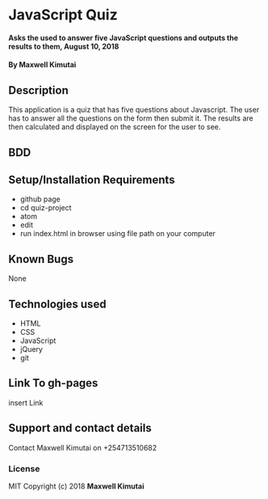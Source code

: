 # JavaScript Quiz
#### Asks the used to answer five JavaScript questions and outputs the results to them, August 10, 2018
#### By **Maxwell Kimutai**
## Description
This application is a quiz that has five questions about Javascript. The user has to answer all the questions on the form then submit it. The results are then calculated and displayed on the screen for the user to see.
## BDD

## Setup/Installation Requirements
* github page
* cd quiz-project
* atom
* edit
* run index.html in browser using file path on your computer
## Known Bugs
None
## Technologies used
* HTML
* CSS
* JavaScript
* jQuery
* git
## Link To gh-pages
insert Link
## Support and contact details
Contact Maxwell Kimutai on +254713510682
### License
MIT
Copyright (c) 2018 **Maxwell Kimutai**
